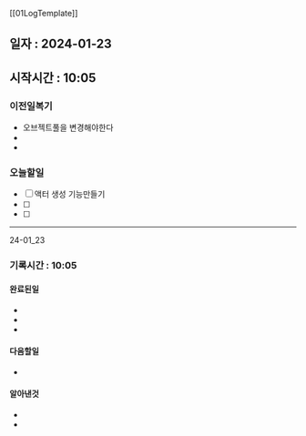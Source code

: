 [[01LogTemplate]]
## 일자 : 2024-01-23
## 시작시간 : 10:05

### 이전일복기
+ 오브젝트풀을 변경해야한다
+ 
+ 
### 오늘할일
- [ ] 액터 생성 기능만들기
- [ ] 
- [ ] 
____
24-01_23
### 기록시간 : 10:05

#### 완료된일
+ 
+ 
+ 
#### 다음할일
+ 
#### 알아낸것
+ 
+ 